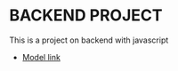 # BACKEND PROJECT

This is a project on backend with javascript

- [Model link](https://app.eraser.io/workspace/YtPqZ1VogxGy1jzIDkzj?origin=share)